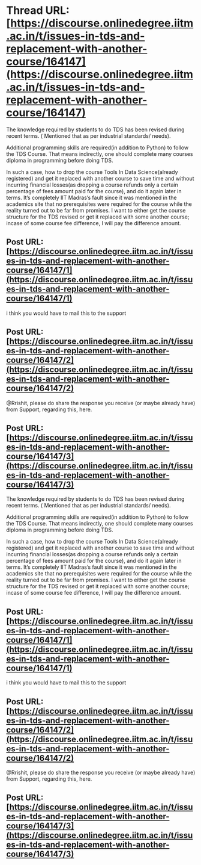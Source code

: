 # Thread URL: [https://discourse.onlinedegree.iitm.ac.in/t/issues-in-tds-and-replacement-with-another-course/164147](https://discourse.onlinedegree.iitm.ac.in/t/issues-in-tds-and-replacement-with-another-course/164147)

The knowledge required by students to do TDS has been revised during recent terms. ( Mentioned that as per industrial standards/ needs).

Additional programming skills are required(in addition to Python) to follow the TDS Course. That means indirectly, one should complete many courses diploma in programming before doing TDS.

In such a case, how to drop the course Tools In Data Science(already registered) and get it replaced with another course to save time and without incurring financial losses(as dropping a course refunds only a certain percentage of fees amount paid for the course), and do it again later in terms. It’s completely IIT Madras’s fault since it was mentioned in the academics site that no prerequisites were required for the course while the reality turned out to be far from promises. I want to either get the course structure for the TDS revised or get it replaced with some another course; incase of some course fee difference, I will pay the difference amount.

Post URL: [https://discourse.onlinedegree.iitm.ac.in/t/issues-in-tds-and-replacement-with-another-course/164147/1](https://discourse.onlinedegree.iitm.ac.in/t/issues-in-tds-and-replacement-with-another-course/164147/1)
---
i think you would have to mail this to the support

Post URL: [https://discourse.onlinedegree.iitm.ac.in/t/issues-in-tds-and-replacement-with-another-course/164147/2](https://discourse.onlinedegree.iitm.ac.in/t/issues-in-tds-and-replacement-with-another-course/164147/2)
---
@Rrishit, please do share the response you receive (or maybe already have) from Support, regarding this, here.

Post URL: [https://discourse.onlinedegree.iitm.ac.in/t/issues-in-tds-and-replacement-with-another-course/164147/3](https://discourse.onlinedegree.iitm.ac.in/t/issues-in-tds-and-replacement-with-another-course/164147/3)
---
The knowledge required by students to do TDS has been revised during recent terms. ( Mentioned that as per industrial standards/ needs).

Additional programming skills are required(in addition to Python) to follow the TDS Course. That means indirectly, one should complete many courses diploma in programming before doing TDS.

In such a case, how to drop the course Tools In Data Science(already registered) and get it replaced with another course to save time and without incurring financial losses(as dropping a course refunds only a certain percentage of fees amount paid for the course), and do it again later in terms. It’s completely IIT Madras’s fault since it was mentioned in the academics site that no prerequisites were required for the course while the reality turned out to be far from promises. I want to either get the course structure for the TDS revised or get it replaced with some another course; incase of some course fee difference, I will pay the difference amount.

Post URL: [https://discourse.onlinedegree.iitm.ac.in/t/issues-in-tds-and-replacement-with-another-course/164147/1](https://discourse.onlinedegree.iitm.ac.in/t/issues-in-tds-and-replacement-with-another-course/164147/1)
---
i think you would have to mail this to the support

Post URL: [https://discourse.onlinedegree.iitm.ac.in/t/issues-in-tds-and-replacement-with-another-course/164147/2](https://discourse.onlinedegree.iitm.ac.in/t/issues-in-tds-and-replacement-with-another-course/164147/2)
---
@Rrishit, please do share the response you receive (or maybe already have) from Support, regarding this, here.

Post URL: [https://discourse.onlinedegree.iitm.ac.in/t/issues-in-tds-and-replacement-with-another-course/164147/3](https://discourse.onlinedegree.iitm.ac.in/t/issues-in-tds-and-replacement-with-another-course/164147/3)
---

